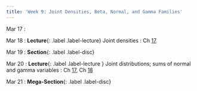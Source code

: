 ```yaml
---
title: 'Week 9: Joint Densities, Beta, Normal, and Gamma Families' 
---
```


Mar 17
:

Mar 18
: **Lecture**{: .label .label-lecture} Joint densities
    : Ch [17](http://prob140.org/textbook/content/Chapter_17/00_Joint_Densities.html)

Mar 19
: **Section**{: .label .label-disc}

Mar 20
: **Lecture**{: .label .label-lecture } Joint distributions; sums of normal and gamma variables
    : Ch [17](http://prob140.org/textbook/content/Chapter_17/00_Joint_Densities.html), Ch [18](http://prob140.org/textbook/content/Chapter_18/00_The_Normal_and_Gamma_Families.html)

Mar 21
: **Mega-Section**{: .label .label-disc}
